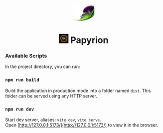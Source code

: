 <div align="center">  
    <img height="50"src="./src/assets/artwork.svg">  
    <h1><img height="30" src="./src/assets/logo.png"> Papyrion</h1>
</div>

### Available Scripts

In the project directory, you can run:

### `npm run build`

Build the application in production mode into a folder named `dist`. This folder can be served using any HTTP server.

### `npm run dev`

Start dev server, aliases: `vite dev`, `vite serve`.\
Open [http://127.0.0.1:5173/](http://127.0.0.1:5173/) to view it in the browser.

